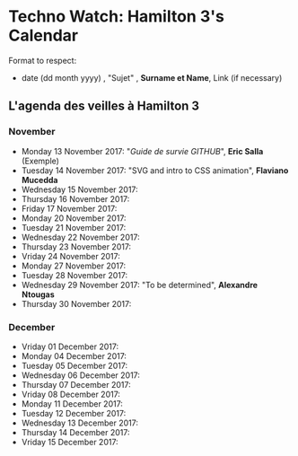 # Techno Watch:  Hamilton 3's Calendar

Format to respect:   
- date (dd month yyyy) , "Sujet" ,  __Surname et Name__, Link (if necessary)

## L'agenda des veilles à Hamilton 3

### November
- Monday 13 November 2017: "*Guide de survie GITHUB*", __Eric Salla__ (Exemple)
- Tuesday 14 November 2017: "SVG and intro to CSS animation", __Flaviano Mucedda__
- Wednesday 15 November 2017:
- Thursday 16 November 2017:
- Friday 17 November 2017:
- Monday 20 November 2017:
- Tuesday 21 November 2017:
- Wednesday 22 November 2017:
- Thursday 23 November 2017:
- Vriday 24 November 2017:
- Monday 27 November 2017:
- Tuesday 28 November 2017:
- Wednesday 29 November 2017: "To be determined", __Alexandre Ntougas__ 
- Thursday 30 November 2017:

### December
- Vriday 01 December 2017:
- Monday 04 December 2017:
- Tuesday 05 December 2017:
- Wednesday 06 December 2017:
- Thursday 07 December 2017:
- Vriday 08 December 2017:
- Monday 11 December 2017:
- Tuesday 12 December 2017:
- Wednesday 13 December 2017:
- Thursday 14 December 2017:
- Vriday 15 December 2017:

